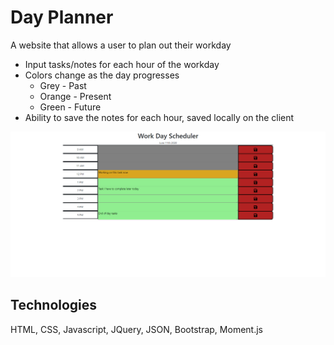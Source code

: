 # Day Planner
A website that allows a user to plan out their workday

- Input tasks/notes for each hour of the workday
- Colors change as the day progresses
  - Grey - Past
  - Orange - Present
  - Green - Future
- Ability to save the notes for each hour, saved locally on the client

![WorkDayScheduler](https://github.com/TonyV1487/Day-Planner/blob/master/Work%20Day%20Scheduler.png)

## Technologies
HTML, CSS, Javascript, JQuery, JSON, Bootstrap, Moment.js

